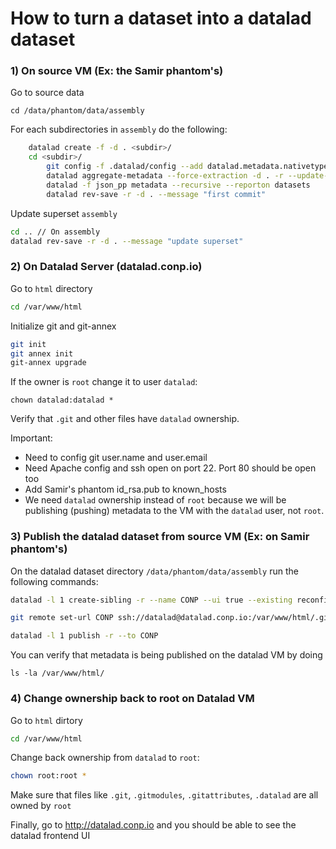 # How to turn a dataset into a datalad dataset 

### 1) On source VM (Ex: the Samir phantom's)

Go to source data

`cd /data/phantom/data/assembly` 

For each subdirectories in `assembly` do the following:

```bash
	datalad create -f -d . <subdir>/
  	cd <subdir>/
		git config -f .datalad/config --add datalad.metadata.nativetype <nifti1 or minc>
		datalad aggregate-metadata --force-extraction -d . -r --update-mode all
		datalad -f json_pp metadata --recursive --reporton datasets
		datalad rev-save -r -d . --message "first commit"
```

Update superset `assembly`

```bash
cd .. // On assembly
datalad rev-save -r -d . --message "update superset"
```

### 2) On Datalad Server (datalad.conp.io)

Go to `html` directory

```bash
cd /var/www/html
```

Initialize git and git-annex

```bash
git init
git annex init
git-annex upgrade
```

If the owner is `root` change it to user `datalad`:

```
chown datalad:datalad *
```

Verify that `.git` and other files have `datalad` ownership. 

Important: 

-  Need to config git user.name and user.email
-  Need Apache config and ssh open on port 22. Port 80 should be open too
-  Add Samir's phantom id_rsa.pub to known_hosts 
-  We need `datalad` ownership instead of `root` because we will be publishing (pushing) metadata to the VM with the `datalad` user, not `root`. 

### 3) Publish the datalad dataset from source VM (Ex: on Samir phantom's)

On the datalad dataset directory `/data/phantom/data/assembly` run the following commands:

```bash
datalad -l 1 create-sibling -r --name CONP --ui true --existing reconfigure --target-dir /var/www/html datalad@datalad.conp.io:/var/www/html/.git 

git remote set-url CONP ssh://datalad@datalad.conp.io:/var/www/html/.git

datalad -l 1 publish -r --to CONP 
```

You can verify that metadata is being published on the datalad VM by doing

`ls -la /var/www/html/`

### 4) Change ownership back to root on Datalad VM

Go to `html` dirtory

```bash
cd /var/www/html
```

Change back ownership from `datalad` to `root`:

```bash
chown root:root *
```

Make sure that files like `.git`, `.gitmodules`, `.gitattributes`, `.datalad` are all owned by `root`

Finally, go to http://datalad.conp.io and you should be able to see the datalad frontend UI

